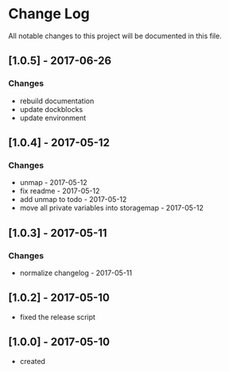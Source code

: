 # Change Log
All notable changes to this project will be documented in this file.

## [1.0.5] - 2017-06-26
### Changes
- rebuild documentation
- update dockblocks
- update environment

## [1.0.4] - 2017-05-12
### Changes
- unmap - 2017-05-12
- fix readme - 2017-05-12
- add unmap to todo - 2017-05-12
- move all private variables into storagemap - 2017-05-12

## [1.0.3] - 2017-05-11
### Changes
- normalize changelog - 2017-05-11

## [1.0.2] - 2017-05-10
- fixed the release script

## [1.0.0] - 2017-05-10
- created
